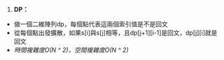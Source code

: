 1. **DP：**

- 做一個二維陣列dp，每個點代表這兩個索引值是不是回文
- 從每個點出發擴散，如果s[i]與s[j]相等，且dp[j+1][i-1]是回文，dp[j][i]就是回文
- *時間複雜度O(N ^ 2)，空間複雜度O(N ^ 2)*